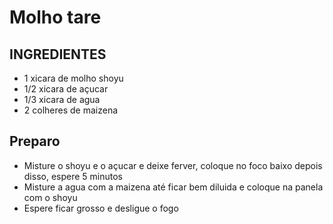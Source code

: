 # Molho tare

## INGREDIENTES
- 1 xicara de molho shoyu
- 1/2 xicara de açucar
- 1/3 xicara de agua
- 2 colheres de maizena

## Preparo
- Misture o shoyu e o açucar e deixe ferver, coloque no foco baixo depois disso, espere 5 minutos
- Misture a agua com a maizena até ficar bem diluida e coloque na panela com o shoyu
- Espere ficar grosso e desligue o fogo
